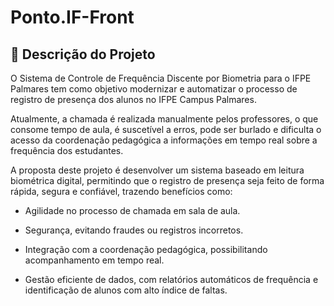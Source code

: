 # Ponto.IF-Front

## 📌 Descrição do Projeto

O Sistema de Controle de Frequência Discente por Biometria para o IFPE Palmares tem como objetivo modernizar e automatizar o processo de registro de presença dos alunos no IFPE Campus Palmares.

Atualmente, a chamada é realizada manualmente pelos professores, o que consome tempo de aula, é suscetível a erros, pode ser burlado e dificulta o acesso da coordenação pedagógica a informações em tempo real sobre a frequência dos estudantes.

A proposta deste projeto é desenvolver um sistema baseado em leitura biométrica digital, permitindo que o registro de presença seja feito de forma rápida, segura e confiável, trazendo benefícios como:

* Agilidade no processo de chamada em sala de aula.

* Segurança, evitando fraudes ou registros incorretos.

* Integração com a coordenação pedagógica, possibilitando acompanhamento em tempo real.

* Gestão eficiente de dados, com relatórios automáticos de frequência e identificação de alunos com alto índice de faltas.
